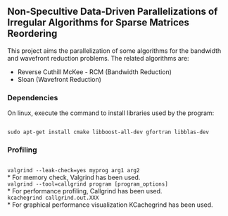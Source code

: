 ## Non-Specultive Data-Driven Parallelizations of Irregular Algorithms for Sparse Matrices Reordering

This project aims the parallelization of some algorithms for the bandwidth and wavefront reduction problems. 
The related algorithms are:
* Reverse Cuthill McKee - RCM (Bandwidth Reduction)
* Sloan (Wavefront Reduction)

### Dependencies
On linux, execute the command to install libraries used by the program:

<code>
sudo apt-get install cmake libboost-all-dev gfortran libblas-dev
</code>

### Profiling
<code>
valgrind --leak-check=yes myprog arg1 arg2
</code>
* For memory check, Valgrind has been used.

<code>
valgrind --tool=callgrind program [program_options]
</code>
* For performance profiling, Callgrind has been used.

<code>
kcachegrind callgrind.out.XXX
</code>
* For graphical performance visualization KCachegrind has been used.
